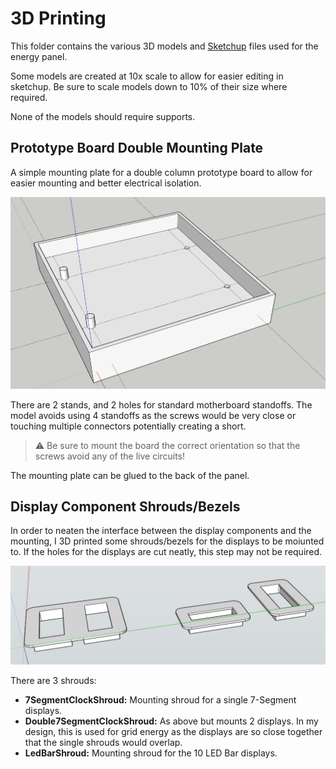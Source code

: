 # 3D Printing

This folder contains the various 3D models and [Sketchup](https://www.sketchup.com/en) files used for the energy panel.

Some models are created at 10x scale to allow for easier editing in sketchup. Be sure to scale models down to 10% of their size where required.

None of the models should require supports.

## Prototype Board Double Mounting Plate

A simple mounting plate for a double column prototype board to allow for easier mounting and better electrical isolation.

![Prototype Board Double Mounting Plate](./PrototypeBoardDoubleMountingPlate.png)

There are 2 stands, and 2 holes for standard motherboard standoffs. The model avoids using 4 standoffs as the screws would be very close or touching multiple connectors potentially creating a short.

> :warning: Be sure to mount the board the correct orientation so that the screws avoid any of the live circuits!

The mounting plate can be glued to the back of the panel.

## Display Component Shrouds/Bezels

In order to neaten the interface between the display components and the mounting, I 3D printed some shrouds/bezels for the displays to be moiunted to. If the holes for the displays are cut neatly, this step may not be required.

![Display Component Shrouds](./DisplayComponentShrouds.png)

There are 3 shrouds:

- **7SegmentClockShroud:** Mounting shroud for a single  7-Segment displays.
- **Double7SegmentClockShroud:** As above but mounts 2 displays. In my design, this is used for grid energy as the displays are so close together that the single shrouds would overlap.
- **LedBarShroud:** Mounting shroud for the 10 LED Bar displays.

